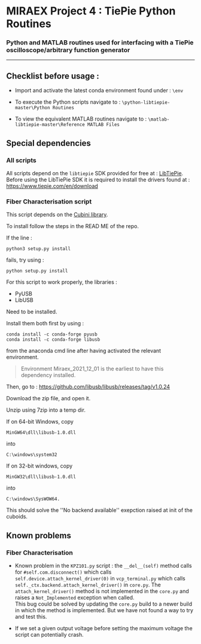 # MIRAEX Project 4 : TiePie Python Routines
### Python and MATLAB routines used for interfacing with a TiePie oscilloscope/arbitrary function generator

---

## Checklist before usage :

 * Import and activate the latest conda environment found under : `\env`

 * To execute the Python scripts navigate to : `\python-libtiepie-master\Python Routines`
 * To view the equivalent MATLAB routines navigate to : `\matlab-libtiepie-master\Reference MATLAB Files`

## Special dependencies

### All scripts
All scripts depend on the `libtiepie` SDK provided for free at : [LibTiePie](https://www.tiepie.com/en/libtiepie-sdk). Before using the LibTiePie SDK it is required to install the drivers found at : https://www.tiepie.com/en/download

### Fiber Characterisation script

This script depends on the [Cubini library](https://github.com/Schlabonski/cubini).

To install follow the steps in the READ ME of the repo.

If the line :

    python3 setup.py install

fails, try using :

    python setup.py install

For this script to work properly, the libraries :
 - PyUSB
 - LibUSB

Need to be installed.

Install them both first by using :

    conda install -c conda-forge pyusb
    conda install -c conda-forge libusb

from the anaconda cmd line after having activated the relevant environment.

> Environment Miraex_2021_12_01 is the earliest to have this dependency installed.

Then, go to : https://github.com/libusb/libusb/releases/tag/v1.0.24

Download the zip file, and open it.

Unzip using 7zip into a temp dir.

If on 64-bit Windows, copy

    MinGW64\dll\libusb-1.0.dll

into

    C:\windows\system32

If on 32-bit windows, copy

    MinGW32\dll\libusb-1.0.dll

into

    C:\windows\SysWOW64.

This should solve the ''No backend available'' exepction raised at init of the cuboids.

## Known problems
### Fiber Characterisation

* Known problem in the `KPZ101.py` script : the `__del__(self)` method calls for `#self.com.disconnect()` which calls `self.device.attach_kernel_driver(0)` in `vcp_terminal.py` which calls `self._ctx.backend.attach_kernel_driver()` in `core.py`. The `attach_kernel_driver()` method is not implemented in the `core.py` and raises a `Not_Implemented` exception when called.\
This bug could be solved by updating the `core.py` build to a newer build in which the method is implemented. But we have not found a way to try and test this.

* If we set a given output voltage before setting the maximum voltage the script can potentially crash.
